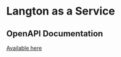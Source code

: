 # Langton as a Service

## OpenAPI Documentation
[Available here](https://github.com/gogus/langton/blob/master/doc/openapi.yml)